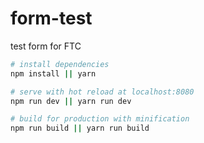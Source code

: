 # form-test

test form for FTC

``` bash
# install dependencies
npm install || yarn

# serve with hot reload at localhost:8080
npm run dev || yarn run dev

# build for production with minification
npm run build || yarn run build

```
